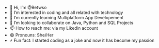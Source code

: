 - 👋 Hi, I’m @Betwso
- 👀 I’m interested in coding and all related with technology
- 🌱 I’m currently learning Multiplatform App Developement
- 💞️ I’m looking to collaborate on Java, Python and SQL Projects
- 📫 How to reach me: via my Likedin account
- 😄 Pronouns: She/Her
- ⚡ Fun fact: I started coding as a joke and now it has become my passion

<!---
Betwso/Betwso is a ✨ special ✨ repository because its `README.md` (this file) appears on your GitHub profile.
You can click the Preview link to take a look at your changes.
--->

